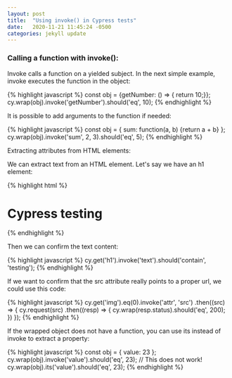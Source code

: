 ```yaml
---
layout: post
title:  "Using invoke() in Cypress tests"
date:   2020-11-21 11:45:24 -0500
categories: jekyll update
---
```

### Calling a function with invoke():

Invoke calls a function on a yielded subject. In the next simple example, invoke executes the function in the object:

{% highlight javascript %}
const obj = {getNumber: () => { return 10;}};
cy.wrap(obj).invoke('getNumber').should('eq', 10); 
{% endhighlight %}

It is possible to add arguments to the function if needed:

{% highlight javascript %}
const obj = {
  sum: function(a, b) {return a + b}
};
cy.wrap(obj).invoke('sum', 2, 3).should('eq', 5);
{% endhighlight %}


Extracting attributes from HTML elements:

We can extract text from an HTML element. Let's say we have an h1 element:

{% highlight html %}
<h1>Cypress testing</h1>
{% endhighlight %}

Then we can confirm the text content:

{% highlight javascript %}
cy.get('h1').invoke('text').should('contain', 'testing');
{% endhighlight %}

If we want to confirm that the src attribute really points to a proper url, we could use this code:

{% highlight javascript %}
cy.get('img').eq(0).invoke('attr', 'src')
  .then((src) => {
    cy.request(src)
      .then((resp) => {
        cy.wrap(resp.status).should('eq', 200);
       })
  });
{% endhighlight %}

If the wrapped object does not have a function, you can use its instead of invoke to extract a property:

{% highlight javascript %}
const obj = {
  value: 23
};
cy.wrap(obj).invoke('value').should('eq', 23); // This does not work!
cy.wrap(obj).its('value').should('eq', 23);
{% endhighlight %}
